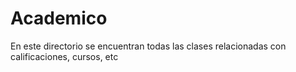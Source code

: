 # Academico
En este directorio se encuentran todas las clases
relacionadas con calificaciones, cursos, etc